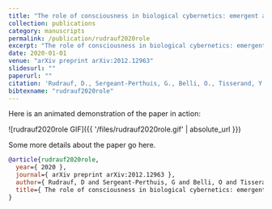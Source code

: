 ```yaml
---
title: "The role of consciousness in biological cybernetics: emergent adaptive and maladaptive behaviours in artificial agents governed by the projective consciousness model"
collection: publications
category: manuscripts
permalink: /publication/rudrauf2020role
excerpt: "The role of consciousness in biological cybernetics: emergent adaptive and maladaptive behaviours in artificial agents governed by the projective consciousness model"
date: 2020-01-01
venue: "arXiv preprint arXiv:2012.12963"
slidesurl: ""
paperurl: ""
citation: 'Rudrauf, D., Sergeant-Perthuis, G., Belli, O., Tisserand, Y. & Serugendo, G. (2020). "The role of consciousness in biological cybernetics: emergent adaptive and maladaptive behaviours in artificial agents governed by the projective consciousness model." arXiv preprint arXiv:2012.12963.'
bibtexname: "rudrauf2020role"
---
```


Here is an animated demonstration of the paper in action:

![rudrauf2020role GIF]({{ '/files/rudrauf2020role.gif' | absolute_url }})

Some more details about the paper go here.

```bibtex
@article{rudrauf2020role,
  year={ 2020 },
  journal={ arXiv preprint arXiv:2012.12963 },
  author={ Rudrauf, D and Sergeant-Perthuis, G and Belli, O and Tisserand, Y and Serugendo, G },
  title={ The role of consciousness in biological cybernetics: emergent adaptive and maladaptive behaviours in artificial agents governed by the projective consciousness model },
}
```
